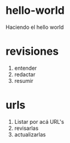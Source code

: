 # hello-world
Haciendo el hello world

# revisiones
1. entender
2. redactar
3. resumir

# urls
1. Listar por acá URL's
2. revisarlas
3. actualizarlas
